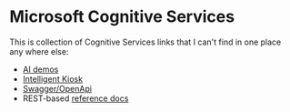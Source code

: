 # Microsoft Cognitive Services

This is collection of Cognitive Services links that I can't find in one place any where else:

* [AI demos](https://aidemos.microsoft.com/)
* [Intelligent Kiosk](https://github.com/Microsoft/Cognitive-Samples-IntelligentKiosk)
* [Swagger/OpenApi](https://github.com/Azure/azure-rest-api-specs/tree/master/specification/cognitiveservices)
* REST-based [reference docs](https://docs.microsoft.com/en-us/rest/api/cognitiveservices/)

